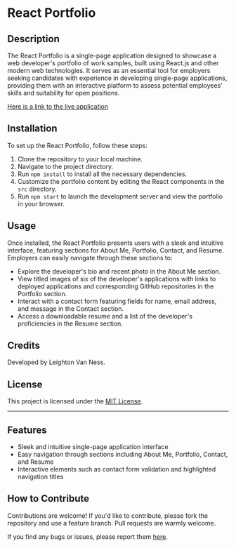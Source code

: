 # React Portfolio

## Description

The React Portfolio is a single-page application designed to showcase a web developer's portfolio of work samples, built using React.js and other modern web technologies. It serves as an essential tool for employers seeking candidates with experience in developing single-page applications, providing them with an interactive platform to assess potential employees' skills and suitability for open positions.

[Here is a link to the live application](https://main--lvn-react-portfolio.netlify.app)

## Installation

To set up the React Portfolio, follow these steps:

1. Clone the repository to your local machine.
2. Navigate to the project directory.
3. Run `npm install` to install all the necessary dependencies.
4. Customize the portfolio content by editing the React components in the `src` directory.
5. Run `npm start` to launch the development server and view the portfolio in your browser.

## Usage

Once installed, the React Portfolio presents users with a sleek and intuitive interface, featuring sections for About Me, Portfolio, Contact, and Resume. Employers can easily navigate through these sections to:

- Explore the developer's bio and recent photo in the About Me section.
- View titled images of six of the developer's applications with links to deployed applications and corresponding GitHub repositories in the Portfolio section.
- Interact with a contact form featuring fields for name, email address, and message in the Contact section.
- Access a downloadable resume and a list of the developer's proficiencies in the Resume section.

## Credits

Developed by Leighton Van Ness.

## License

This project is licensed under the [MIT License](LICENSE.txt).

---

## Features

- Sleek and intuitive single-page application interface
- Easy navigation through sections including About Me, Portfolio, Contact, and Resume
- Interactive elements such as contact form validation and highlighted navigation titles

## How to Contribute

Contributions are welcome! If you'd like to contribute, please fork the repository and use a feature branch. Pull requests are warmly welcome.

If you find any bugs or issues, please report them [here](https://github.com/lvanness7690/react-portfolio/issues).
